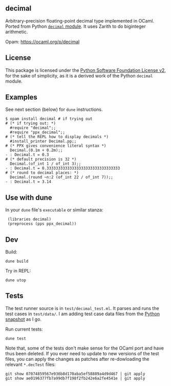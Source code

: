 ## decimal

Arbitrary-precision floating-point decimal type implemented in OCaml. Ported
from Python
[`decimal` module](https://github.com/python/cpython/blob/23831a7a90956e38b7d70304bb6afe30d37936de/Lib/_pydecimal.py).
It uses Zarith to do biginteger arithmetic.

Opam: https://ocaml.org/p/decimal

## License

This package is licensed under the
[Python Software Foundation License v2](https://github.com/python/cpython/blob/23831a7a90956e38b7d70304bb6afe30d37936de/LICENSE#L73),
for the sake of simplicity, as it is a derived work of the Python `decimal` module.

## Examples

See next section (below) for `dune` instructions.

    $ opam install decimal # if trying out
    # (* if trying out: *)
      #require "decimal";;
      #require "ppx_decimal";;
    # (* tell the REPL how to display decimals *)
      #install_printer Decimal.pp;;
    # (* PPX gives convenience literal syntax *)
      Decimal.(0.1m + 0.2m);;
    - : Decimal.t = 0.3
    # (* default precision is 32 *)
      Decimal.(of_int 1 / of_int 3);;
    - : Decimal.t = 0.33333333333333333333333333333333
    # (* round to decimal places: *)
      Decimal.(round ~n:2 (of_int 22 / of_int 7));;
    - : Decimal.t = 3.14

## Use with dune

In your `dune` file's `executable` or similar stanza:

```
 (libraries decimal)
 (preprocess (pps ppx_decimal))
```

## Dev

Build:

    dune build

Try in REPL:

    dune utop

## Tests

The test runner source is in `test/decimal_test.ml`. It parses and runs the test
cases in `test/data/`. I am adding test case data files from the
[Python snapshot](https://github.com/python/cpython/tree/23831a7a90956e38b7d70304bb6afe30d37936de/Lib/test/decimaltestdata)
as I go.

Run current tests:

    dune test

Note that, some of the tests don't make sense for the OCaml port and have thus
been deleted. If you ever need to update to new versions of the test files, you
can apply the changes as patches after re-dowloading the relevant `*.decTest`
files:

    git show 07074859567e936b8d170aba5ef58889a4d9d467 | git apply
    git show ae0196377fb7a99db7f198f2fb242e6a2fe4541e | git apply

